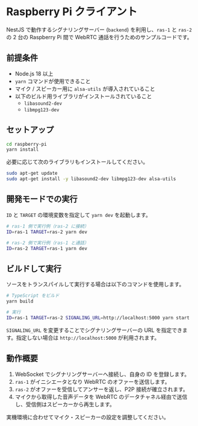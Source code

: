 # Raspberry Pi クライアント

NestJS で動作するシグナリングサーバー (`backend`) を利用し、`ras-1` と `ras-2` の 2 台の Raspberry Pi 間で WebRTC 通話を行うためのサンプルコードです。

## 前提条件

- Node.js 18 以上
- `yarn` コマンドが使用できること
- マイク / スピーカー用に `alsa-utils` が導入されていること
- 以下のビルド用ライブラリがインストールされていること
  - `libasound2-dev`
  - `libmpg123-dev`

## セットアップ

```bash
cd raspberry-pi
yarn install
```

必要に応じて次のライブラリもインストールしてください。

```bash
sudo apt-get update
sudo apt-get install -y libasound2-dev libmpg123-dev alsa-utils
```

## 開発モードでの実行

`ID` と `TARGET` の環境変数を指定して `yarn dev` を起動します。

```bash
# ras-1 側で実行例（ras-2 に接続）
ID=ras-1 TARGET=ras-2 yarn dev

# ras-2 側で実行例（ras-1 と通話）
ID=ras-2 TARGET=ras-1 yarn dev
```

## ビルドして実行

ソースをトランスパイルして実行する場合は以下のコマンドを使用します。

```bash
# TypeScript をビルド
yarn build

# 実行
ID=ras-1 TARGET=ras-2 SIGNALING_URL=http://localhost:5000 yarn start
```

`SIGNALING_URL` を変更することでシグナリングサーバーの URL を指定できます。指定しない場合は `http://localhost:5000` が利用されます。

## 動作概要

1. WebSocket でシグナリングサーバーへ接続し、自身の ID を登録します。
2. `ras-1` がイニシエータとなり WebRTC のオファーを送信します。
3. `ras-2` がオファーを受信してアンサーを返し、P2P 接続が確立されます。
4. マイクから取得した音声データを WebRTC のデータチャネル経由で送信し、受信側はスピーカーから再生します。

実機環境に合わせてマイク・スピーカーの設定を調整してください。
